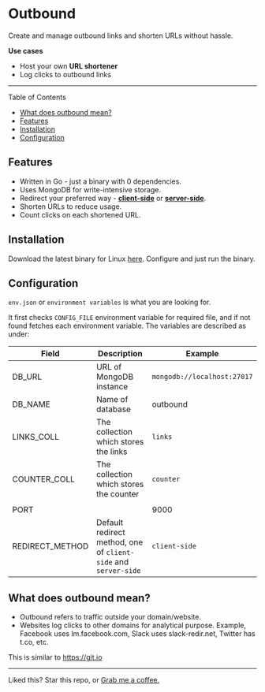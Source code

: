 # Outbound

Create and manage outbound links and shorten URLs without hassle.

**Use cases**
* Host your own **URL shortener**
* Log clicks to outbound links

---

Table of Contents

* [What does outbound mean?](#what-does-outbound-mean)
* [Features](#features)
* [Installation](#installation)
* [Configuration](#configuration)

## Features
* Written in Go - just a binary with 0 dependencies.
* Uses MongoDB for write-intensive storage.
* Redirect your preferred way - [**client-side**](https://www.w3.org/TR/WCAG20-TECHS/H76.html) or [**server-side**](https://www.w3.org/TR/WCAG20-TECHS/SVR1.html).
* Shorten URLs to reduce usage.
* Count clicks on each shortened URL.

## Installation
Download the latest binary for Linux [here](https://github.com/himanshub16/outbound-go/releases/latest).
Configure and just run the binary.

## Configuration
`env.json` or `environment variables` is what you are looking for.

It first checks `CONFIG_FILE` environment variable for required file, and if not found fetches each environment variable.
The variables are described as under:

| Field           | Description                                                     | Example                     |
| ------          | -----------                                                     | -------                     |
| DB_URL          | URL of MongoDB instance                                         | `mongodb://localhost:27017` |
| DB_NAME         | Name of database                                                | outbound                    |
| LINKS_COLL   | The collection which stores the links                           | `links`                     |
| COUNTER_COLL    | The collection which stores the counter                         | `counter`                   |
|                 |                                                                 |                             |
| PORT            |                                                                 | 9000                        |
| REDIRECT_METHOD | Default redirect method, one of `client-side` and `server-side` | `client-side`               |


## What does outbound mean?
* Outbound refers to traffic outside your domain/website.
* Websites log clicks to other domains for analytical purpose. Example, Facebook uses lm.facebook.com, Slack uses slack-redir.net, Twitter has t.co, etc.

This is similar to https://git.io


---
Liked this? Star this repo, or [Grab me a coffee.](https://github.com/himanshub16/outbound-go/raw/master/static/paytm.png)
